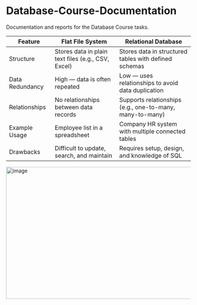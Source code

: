 # Database-Course-Documentation
 Documentation and reports for the Database Course tasks.
 

| Feature          | Flat File System                                     | Relational Database                                      |
|------------------|------------------------------------------------------|----------------------------------------------------------|
| Structure        | Stores data in plain text files (e.g., CSV, Excel)  | Stores data in structured tables with defined schemas    |
| Data Redundancy  | High — data is often repeated                        | Low — uses relationships to avoid data duplication       |
| Relationships    | No relationships between data records                | Supports relationships (e.g., one-to-many, many-to-many) |
| Example Usage    | Employee list in a spreadsheet                       | Company HR system with multiple connected tables         |
| Drawbacks        | Difficult to update, search, and maintain            | Requires setup, design, and knowledge of SQL             |


<img width="788" height="360" alt="image" src="https://github.com/user-attachments/assets/684a3f44-f115-433c-9b3e-ff7e1bc3f3e0" />
